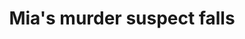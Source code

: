 ---
layout: post
title: "Mia's murder suspect falls"
category: top-stories
image: true
archive: true
hl-title: 'ONE OF MIA’S ALLEGED GUNMEN FALLS. '
hl-desc: 'Photo above shows Vladimir AhmedsonCagata (left), 40, a resident of Barangay Tinago, Dauis was captured by a joint police team composed of the Criminal Investigation and Detection Group (CIDG) and Dauis Police Station last Saturday.Cagata was among those tagged as the suspects behind the killing of the late Atty. Mia ManuelitaC. Mascariñas-Green last Feb. 15 this year.'
dated: 0ct 01 - 07, 2017
---